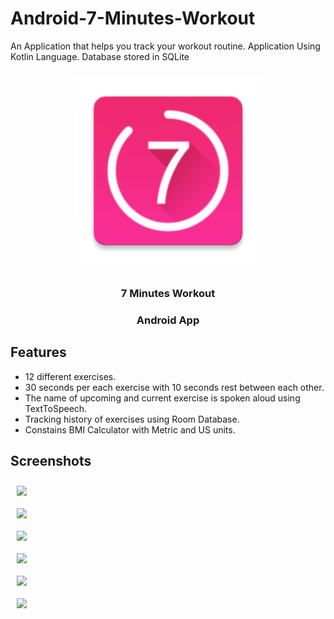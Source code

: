 # Android-7-Minutes-Workout
An Application that helps you track your workout routine. Application Using Kotlin Language. Database stored in SQLite

<p align="center">
 <img src="app/src/main/res/mipmap-xxxhdpi/ic_launcher.png" width="300" hspace="10" vspace="10">
</p>

<h3 align="center" style="font-weight:bold">7 Minutes Workout</h2>
<h3 align="center">Android App</h3>


## Features
* 12 different exercises.
* 30 seconds per each exercise with 10 seconds rest between each other.
* The name of upcoming and current exercise is spoken aloud using TextToSpeech.
* Tracking history of exercises using Room Database.
* Constains BMI Calculator with Metric and US units.
  
## Screenshots

<img src="images/main.jpg" align="left"
width="260" hspace="10" vspace="10">
<img src="images/exercise.jpg" align="left"
width="260" hspace="10" vspace="10">

<img src="images/history.jpg" align="left"
width="260" hspace="10" vspace="10">
<img src="images/calculator.jpg" align="left"
width="260" hspace="10" vspace="10">

<img src="images/end.jpg" align="left"
width="260" hspace="10" vspace="10">
<img src="images/calculatorMetric.jpg" align="left"
width="260" hspace="10" vspace="10">
